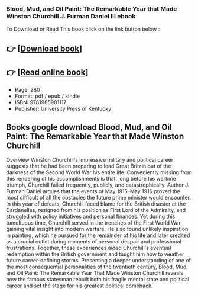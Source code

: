 ### Blood, Mud, and Oil Paint: The Remarkable Year that Made Winston Churchill J. Furman Daniel III ebook

To Download or Read This book click on the link button below :

## 👉  [**[Download book](http://filesbooks.info/download.php?group=book&from=github.com&id=719847&lnk=1066 "Download book")**]

## 👉  [**[Read online book](http://filesbooks.info/download.php?group=book&from=github.com&id=719847&lnk=1066 "Read online book")**]


* Page: 280
* Format: pdf / epub / kindle
* ISBN: 9781985901117
* Publisher: University Press of Kentucky



## Books google download Blood, Mud, and Oil Paint: The Remarkable Year that Made Winston Churchill


Overview
Winston Churchill&#039;s impressive military and political career suggests that he had been preparing to lead Great Britain out of the darkness of the Second World War his entire life. Conveniently missing from this rendering of his accomplishments is that, long before his wartime triumph, Churchill failed frequently, publicly, and catastrophically. Author J. Furman Daniel argues that the events of May 1915–May 1916 proved the most difficult of all the obstacles the future prime minister would encounter. In this year of defeats, Churchill faced blame for the British disaster at the Dardanelles, resigned from his position as First Lord of the Admiralty, and struggled with policy initiatives and personal finances. Yet during this tumultuous time, Churchill served in the trenches of the First World War, gaining vital insight into modern warfare. He also found unlikely inspiration in painting, which he pursued for the remainder of his life and later credited as a crucial outlet during moments of personal despair and professional frustrations. Together, these experiences aided Churchill&#039;s eventual redemption within the British government and taught him how to weather future career-defining storms. Presenting a deeper understanding of one of the most consequential personalities of the twentieth century, Blood, Mud, and Oil Paint: The Remarkable Year That Made Winston Churchill reveals how the famous statesman rebuilt both his fragile mental state and political career and set the stage for his greatest political comeback.



